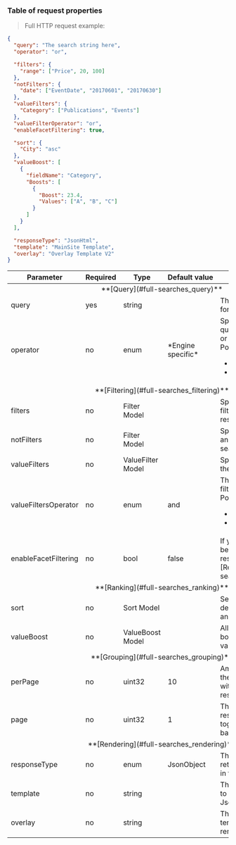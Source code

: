 <h3 id="full-searches_request-table">Table of request properties</h3>

> Full HTTP request example:

```json
{
  "query": "The search string here",
  "operator": "or",

  "filters": {
    "range": ["Price", 20, 100]
  },
  "notFilters": {
    "date": ["EventDate", "20170601", "20170630"]
  },
  "valueFilters": {
    "Category": ["Publications", "Events"]
  },
  "valueFilterOperator": "or",
  "enableFacetFiltering": true,

  "sort": {
    "City": "asc"
  },
  "valueBoost": [
    {
      "fieldName": "Category",
      "Boosts": [
        {
          "Boost": 23.4,
          "Values": ["A", "B", "C"]
        }
      ]
    }
  ],

  "responseType": "JsonHtml",
  "template": "MainSite Template",
  "overlay": "Overlay Template V2"
}
```

<table>
  <thead>
    <tr>
      <th>Parameter</th>
      <th>Required</th>
      <th>Type</th>
      <th>Default&nbsp;value</th>
      <th>Description</th>
    </tr>
  </thead>
  <tbody>
    <!-- QUERY -->
    <tr>
      <td colspan="5" style="text-align:center">**[Query](#full-searches_query)**</td>
    </tr>
    <tr>
      <td>query</td>
      <td>yes</td>
      <td>string</td>
      <td></td>
      <td>The text you want to search for.</td>
    </tr>
    <tr>
      <td>operator</td>
      <td>no</td>
      <td>enum</td>
      <td>*Engine specific*</td>
      <td>Specify if one or more query terms should match, or all terms must match.<br>
      Possible values are:
        <ul>
          <li>**or**</li>
          <li>**and**</li>
        </ul>
      </td>
    </tr>
    <!-- FILTERING -->
    <tr>
      <td colspan="5" style="text-align:center">**[Filtering](#full-searches_filtering)**</td>
    </tr>
    <tr>
      <td>filters</td>
      <td>no</td>
      <td>Filter Model</td>
      <td></td>
      <td>Specify `range` and `date` filters to limit the search results.</td>
    </tr>
    <tr>
      <td>notFilters</td>
      <td>no</td>
      <td>Filter Model</td>
      <td></td>
      <td>Specify exclusion `range` and `date` filters to limit the search results.</td>
    </tr>
    <tr>
      <td>valueFilters</td>
      <td>no</td>
      <td>ValueFilter Model</td>
      <td></td>
      <td>Specify facet filters to limit the search results.</td>
    </tr>
    <tr>
      <td>valueFiltersOperator</td>
      <td>no</td>
      <td>enum</td>
      <td>and</td>
      <td>The relation between value filters.<br>
      Possible values are:
        <ul>
          <li>**or**</li>
          <li>**and**</li>
        </ul>
      </td>
    </tr> 
    <tr>
      <td>enableFacetFiltering</td>
      <td>no</td>
      <td>bool</td>
      <td>false</td>
      <td>If you require value filters to be set on the HTTP response facets. 
      See also [Response facets](#full-searches_response_facets).</td>
    </tr>
    <!--RANKING-->
    <tr>
      <td colspan="5" style="text-align:center">**[Ranking](#full-searches_ranking)**</td>
    </tr>
    <tr>
      <td>sort</td>
      <td>no</td>
      <td>Sort Model</td>
      <td></td>
      <td>Set a value to override the default sort behavior with an explicit one.</td>
    </tr>
    <tr>
      <td>valueBoost</td>
      <td>no</td>
      <td>ValueBoost Model</td>
      <td></td>
      <td>Allows explicit search result boosting based on specific values.</td>
    </tr>
    <!--GROUPING-->
    <tr>
      <td colspan="5" style="text-align:center">**[Grouping](#full-searches_grouping)**</td>
    </tr>
    <tr>
      <td>perPage</td>
      <td>no</td>
      <td>uint32</td>
      <td>10</td>
      <td>Amount of search results in the response. Use together with `page` to batch the results.</td>
    </tr>
    <tr>
      <td>page</td>
      <td>no</td>
      <td>uint32</td>
      <td>1</td>
      <td>The page index of search results to return. Use together with `perPage` to batch the results.</td>
    </tr>
    <!-- RENDERING -->
    <tr>
      <td colspan="5" style="text-align:center">**[Rendering](#full-searches_rendering)**</td>
    </tr>
    <tr>
      <td>responseType</td>
      <td>no</td>
      <td>enum</td>
      <td>JsonObject</td>
      <td>The resulting format to return the search results as in the HTTP Response.</td>
    </tr>
    <tr>
      <td>template</td>
      <td>no</td>
      <td>string</td>
      <td></td>
      <td>The name of the template to use for rendering JsonHTML.</td>
    </tr>
    <tr>
      <td>overlay</td>
      <td>no</td>
      <td>string</td>
      <td></td>
      <td>The name of the overlay template to use for rendering JsonHTML.</td>
    </tr>
  </tbody>
</table>